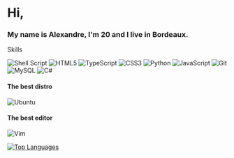 # Hi,

### My name is Alexandre, I'm 20 and I live in Bordeaux.


Skills


![Shell Script](https://img.shields.io/badge/shell_script-%23121011.svg?style=for-the-badge&logo=gnu-bash&logoColor=white)
![HTML5](https://img.shields.io/badge/html5-%23E34F26.svg?style=for-the-badge&logo=html5&logoColor=white)
![TypeScript](https://img.shields.io/badge/typescript-%231572B6.svg?style=for-the-badge&logo=typescript&logoColor=white)
![CSS3](https://img.shields.io/badge/css3-%231572B6.svg?style=for-the-badge&logo=css3&logoColor=white)
![Python](https://img.shields.io/badge/python-3670A0?style=for-the-badge&logo=python&logoColor=ffdd54)
![JavaScript](https://img.shields.io/badge/javascript-%23323330.svg?style=for-the-badge&logo=javascript&logoColor=%23F7DF1E)
![Git](https://img.shields.io/badge/git-%23F05033.svg?style=for-the-badge&logo=git&logoColor=white)
![MySQL](https://img.shields.io/badge/mysql-%2300f.svg?style=for-the-badge&logo=mysql&logoColor=white)
![C#](https://img.shields.io/badge/c%23-%23239120.svg?style=for-the-badge&logo=c-sharp&logoColor=white)

#### The best distro

![Ubuntu](https://img.shields.io/badge/Ubuntu-E95420?style=for-the-badge&logo=ubuntu&logoColor=white) 


#### The best editor


![Vim](https://img.shields.io/badge/VIM-%2311AB00.svg?style=for-the-badge&logo=vim&logoColor=white) 

[![Top Languages](https://github-readme-stats.vercel.app/api/top-langs/?username=FLIzze&layout=compact&theme=vision-friendly-dark)](https://github.com/anuraghazra/github-readme-stats)
